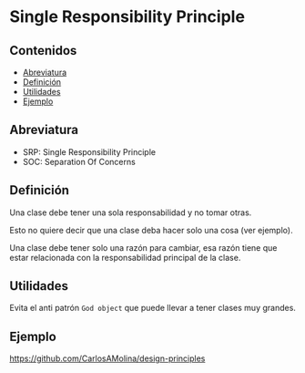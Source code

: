 # Single Responsibility Principle 

## Contenidos

- [Abreviatura](#abreviatura)
- [Definición](#definición)
- [Utilidades](#utilidades)
- [Ejemplo](#ejemplo)

## Abreviatura

- SRP: Single Responsibility Principle
- SOC: Separation Of Concerns

## Definición

Una clase debe tener una sola responsabilidad y no tomar otras.

Esto no quiere decir que una clase deba hacer solo una cosa (ver ejemplo).

Una clase debe tener solo una razón para cambiar, esa razón tiene que estar relacionada con la responsabilidad principal de la clase.

## Utilidades

Evita el anti patrón `God object` que puede llevar a tener clases muy grandes.

## Ejemplo

<https://github.com/CarlosAMolina/design-principles>
